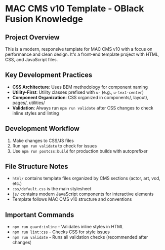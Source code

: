 # MAC CMS v10 Template - OBlack Fusion Knowledge

## Project Overview

This is a modern, responsive template for MAC CMS v10 with a focus on performance and clean design. It's a front-end template project with HTML, CSS, and JavaScript files.

## Key Development Practices

- **CSS Architecture**: Uses BEM methodology for component naming
- **Utility-First**: Utility classes prefixed with `u-` (e.g., `u-text-center`)
- **Component Organization**: CSS organized in components/, layout/, pages/, utilities/
- **Validation**: Always run `npm run validate` after CSS changes to check inline styles and linting

## Development Workflow

1. Make changes to CSS/JS files
2. Run `npm run validate` to check for issues
3. Use `npm run postcss:build` for production builds with autoprefixer

## File Structure Notes

- `html/` contains template files organized by CMS sections (actor, art, vod, etc.)
- `css/default.css` is the main stylesheet
- `js/` contains modern JavaScript components for interactive elements
- Template follows MAC CMS v10 structure and conventions

## Important Commands

- `npm run guard:inline` - Validates inline styles in HTML
- `npm run lint:css` - Checks CSS for style issues
- `npm run validate` - Runs all validation checks (recommended after changes)
